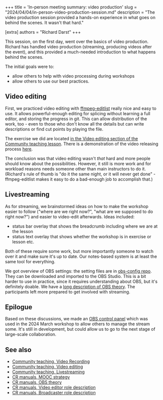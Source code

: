 +++
title = 'In-person meeting summary: video production'
slug = "2024/04/04/in-person-video-production-session.md"
description = "The video production session provided a hands-on experience in what goes on behind the scenes.  It wasn't that hard."

[extra]
authors = "Richard Darst"
+++

This session, on the first day, went over the basics of video
production.  Richard has handled video production (streaming,
producing videos after the event), and this provided a much-needed
introduction to what happens behind the scenes.

The initial goals were to:
- allow others to help with video processing during workshops
- allow others to use our best practices.


## Video editing

First, we practiced video editing with
[ffmpeg-editlist](https://github.com/coderefinery/ffmpeg-editlist)
really nice and easy to use.  It allows powerful-enough editing for
splicing without learning a full editor, and storing the progress in
git.  This can allow distribution of the work, too - even to those who
don't know all the details but can write descriptions or find cut
points by playing the file.

The exercise we did are located [in the Video editing section of the
Community teaching
lesson](https://coderefinery.github.io/community-teaching/video-editing/).
There is a demonstration of the video releasing process
[here](https://piped.video/watch?v=_CoBNe-n2Ak).

The conclusion was that video editing wasn't *that* hard and more
people should know about the possibilities.  However, it still is more
work and for workload reasons needs someone other than main
instructors to do it.  (Richard's rule of thumb is "do it the same
night, or it will never get done" - ffmpeg-editlist makes it easy to
do a bad-enough job to accomplish that.)


## Livestreaming

As for streaming, we brainstormed ideas on how to make the workshop
easier to follow ("where are we right now?", "what are we supposed to
do right now?") and easier to video-edit afterwards.  Ideas included:
- status bar overlay that shows the breadcrumb including where we are at the lesson
- status text overlay that shows whether the workshop is in exercise or lesson etc.

Both of these require some work, but more importantly someone to watch
over it and make sure it's up to date.  Our notes-based system is at
least the same tool for everything.

We got overview of OBS settings: the setting files are in [obs-config
repo](https://github.com/coderefinery/obs-config). They can be
downloaded and imported to the OBS Studio.  This is a bit harder to
use in practice, since it requires understanding about OBS, but it's
definitely doable.  We have a [long description of OBS
theory](https://coderefinery.github.io/manuals/obs/).  The
participants left more prepared to get involved with streaming.


## Epilogue

Based on these discussions, we made an [OBS control
panel](https://github.com/coderefinery/obs-coderefinery-control) which
was used in the 2024 March workshop to allow others to manage the
stream some.  It's still in development, but could allow us to go to
the next stage of large-scale collaboration.


## See also

* [Community teaching, Video Recording](https://coderefinery.github.io/community-teaching/video-recording/)
* [Community teaching, Video editing](https://coderefinery.github.io/community-teaching/video-editing/)
* [Community teaching, Livestreaming](https://coderefinery.github.io/community-teaching/livestreaming/)
* [CR manuals, MOOC strategy](https://coderefinery.github.io/manuals/coderefinery-mooc/)
* [CR manuals, OBS theory](https://coderefinery.github.io/manuals/obs/)
* [CR manuals, Video editor role
  description](https://coderefinery.github.io/manuals/video-editor/)
* [CR manuals, Broadcaster role description](https://coderefinery.github.io/manuals/broadcaster/)  
